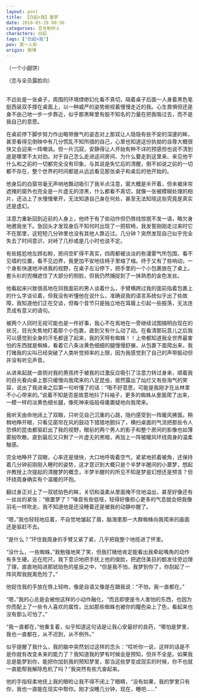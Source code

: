```yaml
---
layout: post
title: 【白起×我】噩梦
date: 2018-05-28 00:56
categories: 恋与制作人
characters: 白起
tags: ["白起×我"]
pov: 第一人称
origin: 微博
---
```


（一个小甜饼）

（恋与全员露脸向）
<br><br>

不远处是一张桌子，周围的环境缥缈幻化看不真切，隔着桌子后面一人身着黑色笔挺西装双手撑在桌面上，以一种威严的姿势俯视着慢慢走近的我。心生畏惧但还是身不由己地一步一步靠近，似乎那黑眸里有股不知名的力量在把我吸过去，而不是我自己的意愿。

在桌前停下脚步努力作出略带傲气的姿态对上那双让人隐隐有些不安的深邃的眸，甚至看得见倒映中有几分慌乱不知所措的自己，心里也知道这份执拗的自尊大概很快又会迎来一阵嘲讽。但一片沉寂，安静得让人开始有种不详的预感但也说不清到底是哪里不太对劲。对于自己怎么走进这间房间、为什么要走到这里来、来见他干什么和之前的一切都完全没有印象，与其说是失忆后的清醒，倒不如说之前的一切都不存在，整个世界的时间都是从远远看见那张桌子和桌后的他开始的。

他身后的白窗帘毫无声响地飘动吸引了我半点注意，窗大概是半开着，但未被床帘遮掩的窗外也完全是一片虚无的漆黑，什么都看不真切，就像一张被模糊处理的相片，还沾上了水慢慢晕开，无法知道自己身在何处，甚至无法知晓这些究竟是真实还是虚幻。

注意力重新回到近前的人身上，他终于有了些动作但仍唇线惊抿不发一语，略欠身地邀我坐下。急回头才发现身后不知何时出现了一把软椅，我发誓刚刚走过来时它不在那里，这短短几分钟里也没有其他人靠近过。几分钟？突然发现自己似乎完全失去了时间意识，对峙了几秒或是几小时也说不定。

有些尴尬地左顾右盼，房间空旷得不真实，四周都被淡淡的弥漫雾气所包围，看不见墙的位置，看不见边界，我更加不安地往椅子里缩了缩。终于又有了些响动，一个身影快速地冲进我的视野，在桌子左沿停下，把手里的一个小包裹放在了桌上。套头衫的兜帽遮住了大部分的侧脸，但我仍然捕捉到了一抹熟悉的金色发丝。

他看起来兴致很高地在同我面前的男人谈着什么，手臂横跨过我的面前指着包裹上的什么字谈论着，但我没有听懂他在说什么，准确说我的语言系统似乎出了些故障，我知道他们正在交谈，但每个音节只是独立地在耳膜上引起一些振荡，无法连贯成有意义的语句。

被两个人同时无视可能也是一件好事，我心不在焉地在一旁继续试图搞明白现在的状况，目光失焦地盯着那个小包裹，直到又有什么动了动。在看清那玩意儿之后我可以感觉到全身的汗毛都竖了起来，我的天呀有蜘蛛！！上帝都知道我全世界最害怕的东西就是蜘蛛，看着它八条淡黄色细细的腿慢慢舒展，从包裹下面爬出来，我打赌我的尖叫已经突破了人类听觉频率的上限，因为我感觉到了自己的声带振动但并没有听见声音。

从进来起就一直侧对我的男孩终于被我的过激反应吸引了注意力转过身来，顺着我的目光看向桌上那只缓慢向我爬来的八足昆虫，居然露出了灿烂又有些淘气的笑容，说出了我进来之后第一句听懂了的话：“哦不好意思，可能是我刚才在丛林里不小心带来的。”说着不知是否是故意地抖了抖袖子，更多的蜘蛛从里面爬了出来，一模一样的淡黄色细长腿，像死神来临般毋庸置疑地向我爬来。

我听天由命地闭上了双眼，只听见自己沉重的心跳，隐约感受到一阵暖风拂面。稍稍地睁开眼，只看见窗帘在风的鼓动下猎猎地颤抖了，横扫桌面的气流把那些令人恐惧的昆虫都驱赶出了我的视野，眼前的两个男人的影子和整个房间的影像也如薄雾般吹散。直到最后又只剩了一片虚无的黑暗，再加上一阵被暖风环绕周身的温柔触感。

完全地睁开了双眼，心率还是很快，大口地呼吸着空气，紧紧地抓着被角，还保持着几分钟前刚刚入睡时的姿势，这才意识到大概只是个半梦半醒间的小噩梦，想起许教授上次提起的清醒梦的概念，半梦半醒时的所见不知是梦是幻想还是预言？但环绕周身确实有个温暖的环抱。

翻过身正对上了一双琥珀色的眸，关切和温柔从里面掩不住地溢出，甚至好像还有一丝丝的紧张：“做噩梦了？”嗓音有些低哑，轻得好像担心更多的气息就会把我像羽毛一样吹走。我不知道他是还没睡着还是被我的动静吵醒了。

“嗯，”我也轻轻地应着，不自觉地皱起了眉，脑海里那一大群蜘蛛向我爬来的画面还是驱赶不去。

“是什么？”环住我周身的手臂又紧了紧，几乎把我整个地揽进了怀里。

“没什么，一些蜘蛛，”我勉强地笑了笑，但我打赌他肯定能看出我牵起嘴角的动作有多生硬。近在咫尺，我下意识地把手抚上他的俊脸，把遮住美目的额发往旁边理了理，直直地陷进那琥珀色的星辰之中，“但是我不怕，我梦到你了，你刮起了一阵风帮我脱离危险了。”

他捉住我的手放在唇上轻吻，像是自语又像是在跟我说：“不怕，我一直都在。”

“嗯，”我的心总是会被他这样的小动作融化，“而且即使是令人害怕的东西，也因为你而配上了一些令人喜欢的属性，比如那些蜘蛛也被你的瞳色染上了色，看起来也没有那么可怕了。”

“我一直都在，”他重复着，似乎知道这句话是让我心安最好的良药，“哪怕是梦里，我也一直都在，从不迟到，从不例外。”

似乎提醒了我什么，我的脑中突然划过这样的念头：“哎听你一说，这样的话是不是你就有改变未来的能力了？我知道我的梦有时候会是预知，但并不全是。如果我总是能梦到你，能把你加到我的预知梦里，那当这些梦变成现实的时候，你不也就一直能帮我解除危机了吗？”我突然有些亢奋起来。

他的手指轻柔地抚上我的眼睑让我不得不闭上了眼睛，“没有如果，我的梦里只有你，我也一直能在现实中帮你。刚才没睡几分钟，现在，睡吧……”
